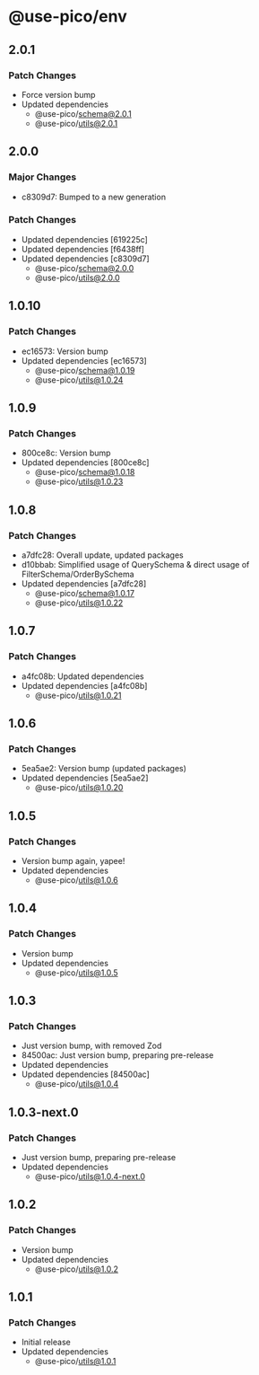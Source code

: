 # @use-pico/env

## 2.0.1

### Patch Changes

- Force version bump
- Updated dependencies
    - @use-pico/schema@2.0.1
    - @use-pico/utils@2.0.1

## 2.0.0

### Major Changes

- c8309d7: Bumped to a new generation

### Patch Changes

- Updated dependencies [619225c]
- Updated dependencies [f6438ff]
- Updated dependencies [c8309d7]
    - @use-pico/schema@2.0.0
    - @use-pico/utils@2.0.0

## 1.0.10

### Patch Changes

- ec16573: Version bump
- Updated dependencies [ec16573]
    - @use-pico/schema@1.0.19
    - @use-pico/utils@1.0.24

## 1.0.9

### Patch Changes

- 800ce8c: Version bump
- Updated dependencies [800ce8c]
    - @use-pico/schema@1.0.18
    - @use-pico/utils@1.0.23

## 1.0.8

### Patch Changes

- a7dfc28: Overall update, updated packages
- d10bbab: Simplified usage of QuerySchema & direct usage of FilterSchema/OrderBySchema
- Updated dependencies [a7dfc28]
    - @use-pico/schema@1.0.17
    - @use-pico/utils@1.0.22

## 1.0.7

### Patch Changes

- a4fc08b: Updated dependencies
- Updated dependencies [a4fc08b]
    - @use-pico/utils@1.0.21

## 1.0.6

### Patch Changes

- 5ea5ae2: Version bump (updated packages)
- Updated dependencies [5ea5ae2]
    - @use-pico/utils@1.0.20

## 1.0.5

### Patch Changes

- Version bump again, yapee!
- Updated dependencies
    - @use-pico/utils@1.0.6

## 1.0.4

### Patch Changes

- Version bump
- Updated dependencies
    - @use-pico/utils@1.0.5

## 1.0.3

### Patch Changes

- Just version bump, with removed Zod
- 84500ac: Just version bump, preparing pre-release
- Updated dependencies
- Updated dependencies [84500ac]
    - @use-pico/utils@1.0.4

## 1.0.3-next.0

### Patch Changes

- Just version bump, preparing pre-release
- Updated dependencies
    - @use-pico/utils@1.0.4-next.0

## 1.0.2

### Patch Changes

- Version bump
- Updated dependencies
    - @use-pico/utils@1.0.2

## 1.0.1

### Patch Changes

- Initial release
- Updated dependencies
    - @use-pico/utils@1.0.1
